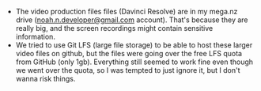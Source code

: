
- The video production files files (Davinci Resolve) are in my mega.nz drive (noah.n.developer@gmail.com account). That's because they are really big, and the screen recordings might contain sensitive information.
- We tried to use Git LFS (large file storage) to be able to host these larger video files on github, but the files were going over the free LFS quota from GitHub (only 1gb). Everything still seemed to work fine even though we went over the quota, so I was tempted to just ignore it, but I don't wanna risk things.